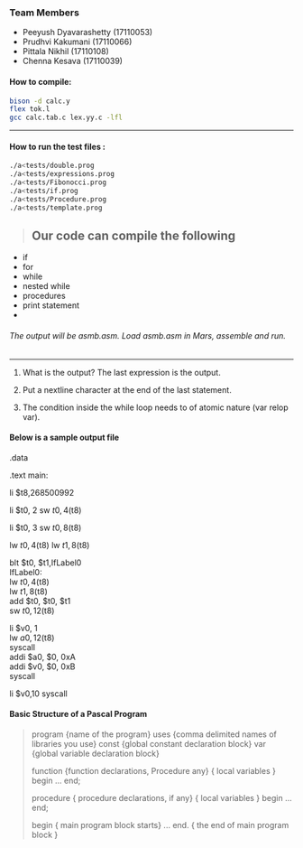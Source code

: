 ### Team Members
* Peeyush Dyavarashetty (17110053)
* Prudhvi Kakumani (17110066)
* Pittala Nikhil (17110108)
* Chenna Kesava  (17110039)

#### How to compile:
```sh
bison -d calc.y
flex tok.l
gcc calc.tab.c lex.yy.c -lfl
```

-------------------
#### How to run the test files :
```sh
./a<tests/double.prog
./a<tests/expressions.prog
./a<tests/Fibonocci.prog
./a<tests/if.prog
./a<tests/Procedure.prog
./a<tests/template.prog

```
> ## Our code can compile the following 
* if
* for
* while
* nested while
* procedures
* print statement
* 


###### The output will be asmb.asm. Load asmb.asm in Mars, assemble and run.
---------------------

1. What is the output? The last expression is the output.

2. Put a nextline character at the end of the last statement. 

3. The condition inside the while loop needs to of atomic nature (var relop var).

#### Below is a sample output file
.data

.text
main:


li $t8,268500992




li $t0, 2
sw $t0,4($t8)

li $t0, 3
sw $t0,8($t8)


lw $t0, 4($t8)
lw $t1, 8($t8)

blt $t0, $t1,IfLabel0<br>
IfLabel0:<br>
lw $t0, 4($t8)<br>
lw $t1, 8($t8)<br>
add $t0, $t0, $t1<br>
sw $t0,12($t8)<br>


li $v0, 1<br>
lw $a0, 12($t8)<br>
syscall<br>
addi $a0, $0, 0xA<br>
addi $v0, $0, 0xB<br>
syscall



li $v0,10
syscall



#### Basic Structure of a Pascal Program

>program {name of the program}
>uses {comma delimited names of libraries you use}
>const {global constant declaration block}
>var {global variable declaration block}
>
>function {function declarations, Procedure any}
>{ local variables }
>begin
>...
>end;
>
>procedure { procedure declarations, if any}
>{ local variables }
>begin
>...
>end;
>
>begin { main program block starts}
>...
>end. { the end of main program block }
